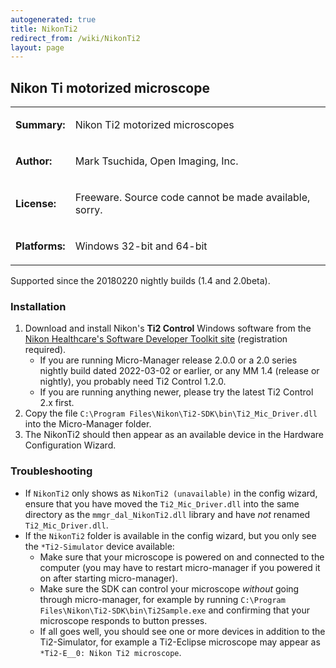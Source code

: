 ```yaml
---
autogenerated: true
title: NikonTi2
redirect_from: /wiki/NikonTi2
layout: page
---
```


## Nikon Ti motorized microscope

<table>
<tr>
<td markdown="1">

**Summary:**

</td>
<td markdown="1">

Nikon Ti2 motorized microscopes

</td>
</tr>
<tr>
<td markdown="1">

**Author:**

</td>
<td markdown="1">

Mark Tsuchida, Open Imaging, Inc.

</td>
</tr>
<tr>
<td markdown="1">

**License:**

</td>
<td markdown="1">

Freeware. Source code cannot be made available, sorry.

</td>
</tr>
<tr>
<td markdown="1">

**Platforms:**

</td>
<td markdown="1">

Windows 32-bit and 64-bit

</td>
</tr>
</table>

Supported since the 20180220 nightly builds (1.4 and 2.0beta).

### Installation

1. Download and install Nikon's **Ti2 Control** Windows software from the [Nikon
Healthcare's Software Developer Toolkit
site](https://nisdk.recollective.com/microscopes) (registration required).
   - If you are running Micro-Manager release 2.0.0 or a 2.0 series nightly
build dated 2022-03-02 or earlier, or any MM 1.4 (release or nightly),
you probably need Ti2 Control 1.2.0.
   - If you are running anything newer, please try the latest Ti2 Control
2.x first.
2. Copy the file `C:\Program Files\Nikon\Ti2-SDK\bin\Ti2_Mic_Driver.dll` into the Micro-Manager folder.
3. The NikonTi2 should then appear as an available device in the Hardware Configuration Wizard.

### Troubleshooting

- If `NikonTi2` only shows as `NikonTi2 (unavailable)` in the config wizard, ensure that you have moved the `Ti2_Mic_Driver.dll` into the same directory as the `mmgr_dal_NikonTi2.dll` library and have *not* renamed `Ti2_Mic_Driver.dll`.
- If the `NikonTi2` folder is available in the config wizard, but you only see the `*Ti2-Simulator` device available:
   - Make sure that your microscope is powered on and connected to the computer (you may have to restart micro-manager if you powered it on after starting micro-manager).
   - Make sure the SDK can control your microscope *without* going through micro-manager, for example by running `C:\Program Files\Nikon\Ti2-SDK\bin\Ti2Sample.exe` and confirming that your microscope responds to button presses.
   - If all goes well, you should see one or more devices in addition to the Ti2-Simulator, for example a Ti2-Eclipse microscope may appear as `*Ti2-E__0: Nikon Ti2 microscope`.
